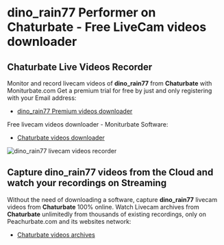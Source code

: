 # dino_rain77 Performer on Chaturbate - Free LiveCam videos downloader

## Chaturbate Live Videos Recorder

Monitor and record livecam videos of **dino_rain77** from **Chaturbate** with Moniturbate.com
Get a premium trial for free by just and only registering with your Email address:
* [dino_rain77 Premium videos downloader](https://moniturbate.com/request-demo-licence-key.html)

Free livecam videos downloader - Moniturbate Software:
* [Chaturbate videos downloader](https://moniturbate.com/moniturbate-download-software.html)

![dino_rain77 livecam videos recorder](https://peachurnet.com/templates/moniturbate-software.png)


## Capture dino_rain77 videos from the Cloud and watch your recordings on Streaming

Without the need of downloading a software, capture **dino_rain77** livecam videos from **Chaturbate** 100% online.
Watch Livecam archives from **Chaturbate** unlimitedly from thousands of existing recordings, only on Peachurbate.com and its websites network:
* [Chaturbate videos archives](https://peachurnet.com/)
